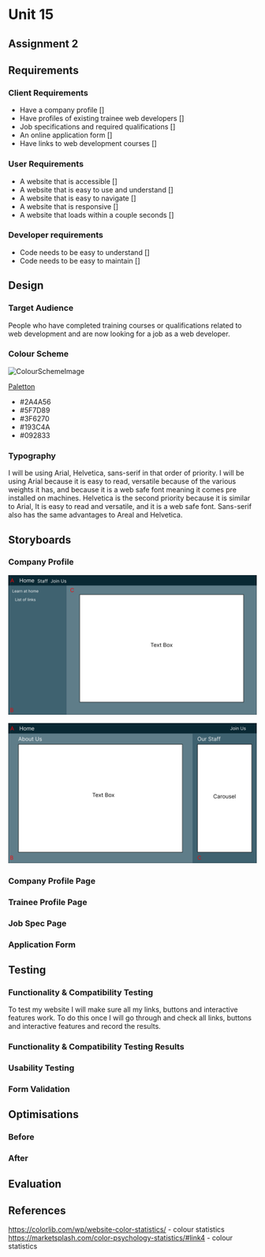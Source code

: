 # Unit 15

## Assignment 2

## Requirements

### Client Requirements

+ Have a company profile []
+ Have profiles of existing trainee web developers []
+ Job specifications and required qualifications []
+ An online application form []
+ Have links to web development courses []

### User Requirements

+ A website that is accessible []
+ A website that is easy to use and understand []
+ A website that is easy to navigate []
+ A website that is responsive []
+ A website that loads within a couple seconds []

### Developer requirements

+ Code needs to be easy to understand []
+ Code needs to be easy to maintain []

## Design

### Target Audience

People who have completed training courses or qualifications related to web development and are now looking for a job as a web developer.

### Colour Scheme

![ColourSchemeImage](ColourScheme.PNG)

[Paletton](https://paletton.com/#uid=13q0u0kh5hca9roeDmlmgeJriag)

+ #2A4A56
+ #5F7D89
+ #3F6270
+ #193C4A
+ #092833

### Typography

I will be using Arial, Helvetica, sans-serif in that order of priority. I will be using Arial because it is easy to read, versatile because of the various weights it has, and because it is a web safe font meaning it comes pre installed on machines. Helvetica is the second priority because it is similar to Arial, It is easy to read and versatile, and it is a web safe font. Sans-serif also has the same advantages to Areal and Helvetica.

## Storyboards

### Company Profile

![Storyboard for Company Profile](<assets/img/CompanyProfilecpf (1).png>)

![Storyboard for Company Profile](<assets/img/CompanyProfilecpf (3).png>)

### Company Profile Page

### Trainee Profile Page

### Job Spec Page

### Application Form

## Testing

### Functionality & Compatibility Testing

To test my website I will make sure all my links, buttons and interactive features work. To do this once I will go through and check all links, buttons and interactive features and record the results.

### Functionality & Compatibility Testing Results

### Usability Testing

### Form Validation

## Optimisations

### Before

### After

## Evaluation

## References

https://colorlib.com/wp/website-color-statistics/ - colour statistics
https://marketsplash.com/color-psychology-statistics/#link4 - colour statistics